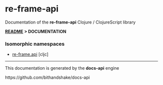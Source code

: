 
# <strong>re-frame-api</strong>

<p>Documentation of the <strong>re-frame-api</strong> Clojure / ClojureScript library</p>

<strong>[README](../README.md) > DOCUMENTATION</strong>

### Isomorphic namespaces

* [re-frame.api](cljc/re-frame/API.md) [cljc]

---

<p>This documentation is generated by the <strong>docs-api</strong> engine</p>
https://github.com/bithandshake/docs-api
